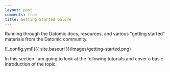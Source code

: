```yaml
---
layout: post
comments: true
title: Getting Started Galore
---
```


Running through the Datomic docs, resources, and various "getting started" materials from the Datomic community.

![_config.yml]({{ site.baseurl }}/images/getting-started.png)


In this section I am going to look at the following tutorials and cover a basic introduction of the topic.
